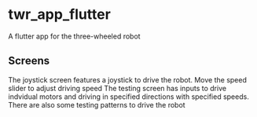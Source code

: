 # twr_app_flutter

A flutter app for the three-wheeled robot

## Screens

The joystick screen features a joystick to drive the robot. Move the speed slider to adjust driving speed
The testing screen has inputs to drive indvidual motors and driving in specified directions with specified speeds.
There are also some testing patterns to drive the robot
